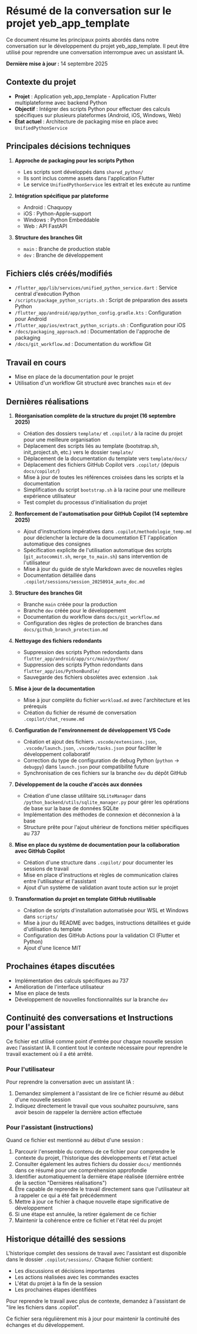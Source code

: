 # Résumé de la conversation sur le projet yeb_app_template

Ce document résume les principaux points abordés dans notre conversation sur le développement du projet yeb_app_template. Il peut être utilisé pour reprendre une conversation interrompue avec un assistant IA.

**Dernière mise à jour :** 14 septembre 2025

## Contexte du projet

- **Projet** : Application yeb_app_template - Application Flutter multiplateforme avec backend Python
- **Objectif** : Intégrer des scripts Python pour effectuer des calculs spécifiques sur plusieurs plateformes (Android, iOS, Windows, Web)
- **État actuel** : Architecture de packaging mise en place avec `UnifiedPythonService`

## Principales décisions techniques

1. **Approche de packaging pour les scripts Python**
   - Les scripts sont développés dans `shared_python/`
   - Ils sont inclus comme assets dans l'application Flutter
   - Le service `UnifiedPythonService` les extrait et les exécute au runtime

2. **Intégration spécifique par plateforme**
   - Android : Chaquopy
   - iOS : Python-Apple-support
   - Windows : Python Embeddable
   - Web : API FastAPI

3. **Structure des branches Git**
   - `main` : Branche de production stable
   - `dev` : Branche de développement

## Fichiers clés créés/modifiés

- `/flutter_app/lib/services/unified_python_service.dart` : Service central d'exécution Python
- `/scripts/package_python_scripts.sh` : Script de préparation des assets Python
- `/flutter_app/android/app/python_config.gradle.kts` : Configuration pour Android
- `/flutter_app/ios/extract_python_scripts.sh` : Configuration pour iOS
- `/docs/packaging_approach.md` : Documentation de l'approche de packaging
- `/docs/git_workflow.md` : Documentation du workflow Git

## Travail en cours

- Mise en place de la documentation pour le projet
- Utilisation d'un workflow Git structuré avec branches `main` et `dev`

## Dernières réalisations

1. **Réorganisation complète de la structure du projet (16 septembre 2025)**
   - Création des dossiers `template/` et `.copilot/` à la racine du projet pour une meilleure organisation
   - Déplacement des scripts liés au template (bootstrap.sh, init_project.sh, etc.) vers le dossier `template/`
   - Déplacement de la documentation du template vers `template/docs/`
   - Déplacement des fichiers GitHub Copilot vers `.copilot/` (depuis `docs/copilot/`)
   - Mise à jour de toutes les références croisées dans les scripts et la documentation
   - Simplification du script `bootstrap.sh` à la racine pour une meilleure expérience utilisateur
   - Test complet du processus d'initialisation du projet

2. **Renforcement de l'automatisation pour GitHub Copilot (14 septembre 2025)**
   - Ajout d'instructions impératives dans `.copilot/methodologie_temp.md` pour déclencher la lecture de la documentation ET l'application automatique des consignes
   - Spécification explicite de l'utilisation automatique des scripts (`git_autocommit.sh`, `merge_to_main.sh`) sans intervention de l'utilisateur
   - Mise à jour du guide de style Markdown avec de nouvelles règles
   - Documentation détaillée dans `.copilot/sessions/session_20250914_auto_doc.md`

3. **Structure des branches Git**
   - Branche `main` créée pour la production
   - Branche `dev` créée pour le développement
   - Documentation du workflow dans `docs/git_workflow.md`
   - Configuration des règles de protection de branches dans `docs/github_branch_protection.md`

4. **Nettoyage des fichiers redondants**
   - Suppression des scripts Python redondants dans `flutter_app/android/app/src/main/python/`
   - Suppression des scripts Python redondants dans `flutter_app/ios/PythonBundle/`
   - Sauvegarde des fichiers obsolètes avec extension `.bak`

5. **Mise à jour de la documentation**
   - Mise à jour complète du fichier `workload.md` avec l'architecture et les prérequis
   - Création du fichier de résumé de conversation `.copilot/chat_resume.md`

6. **Configuration de l'environnement de développement VS Code**
   - Création et ajout des fichiers `.vscode/extensions.json`, `.vscode/launch.json`, `.vscode/tasks.json` pour faciliter le développement collaboratif
   - Correction du type de configuration de debug Python (`python` → `debugpy`) dans `launch.json` pour compatibilité future
   - Synchronisation de ces fichiers sur la branche `dev` du dépôt GitHub

7. **Développement de la couche d'accès aux données**
   - Création d'une classe utilitaire `SQLiteManager` dans `/python_backend/utils/sqlite_manager.py` pour gérer les opérations de base sur la base de données SQLite
   - Implémentation des méthodes de connexion et déconnexion à la base
   - Structure prête pour l'ajout ultérieur de fonctions métier spécifiques au 737

8. **Mise en place du système de documentation pour la collaboration avec GitHub Copilot**
   - Création d'une structure dans `.copilot/` pour documenter les sessions de travail
   - Mise en place d'instructions et règles de communication claires entre l'utilisateur et l'assistant
   - Ajout d'un système de validation avant toute action sur le projet

9. **Transformation du projet en template GitHub réutilisable**
   - Création de scripts d'installation automatisée pour WSL et Windows dans `scripts/`
   - Mise à jour du README avec badges, instructions détaillées et guide d'utilisation du template
   - Configuration des GitHub Actions pour la validation CI (Flutter et Python)
   - Ajout d'une licence MIT

## Prochaines étapes discutées

- Implémentation des calculs spécifiques au 737
- Amélioration de l'interface utilisateur
- Mise en place de tests
- Développement de nouvelles fonctionnalités sur la branche `dev`

## Continuité des conversations et Instructions pour l'assistant

Ce fichier est utilisé comme point d'entrée pour chaque nouvelle session avec l'assistant IA. Il contient tout le contexte nécessaire pour reprendre le travail exactement où il a été arrêté.

### Pour l'utilisateur

Pour reprendre la conversation avec un assistant IA :

1. Demandez simplement à l'assistant de lire ce fichier résumé au début d'une nouvelle session
2. Indiquez directement le travail que vous souhaitez poursuivre, sans avoir besoin de rappeler la dernière action effectuée

### Pour l'assistant (instructions)

Quand ce fichier est mentionné au début d'une session :

1. Parcourir l'ensemble du contenu de ce fichier pour comprendre le contexte du projet, l'historique des développements et l'état actuel
2. Consulter également les autres fichiers du dossier `docs/` mentionnés dans ce résumé pour une compréhension approfondie
3. Identifier automatiquement la dernière étape réalisée (dernière entrée de la section "Dernières réalisations")
4. Être capable de reprendre le travail directement sans que l'utilisateur ait à rappeler ce qui a été fait précédemment
5. Mettre à jour ce fichier à chaque nouvelle étape significative de développement
6. Si une étape est annulée, la retirer également de ce fichier
7. Maintenir la cohérence entre ce fichier et l'état réel du projet

## Historique détaillé des sessions

L'historique complet des sessions de travail avec l'assistant est disponible dans le dossier `.copilot/sessions/`. Chaque fichier contient:

- Les discussions et décisions importantes
- Les actions réalisées avec les commandes exactes
- L'état du projet à la fin de la session
- Les prochaines étapes identifiées

Pour reprendre le travail avec plus de contexte, demandez à l'assistant de "lire les fichiers dans .copilot".

Ce fichier sera régulièrement mis à jour pour maintenir la continuité des échanges et du développement.
